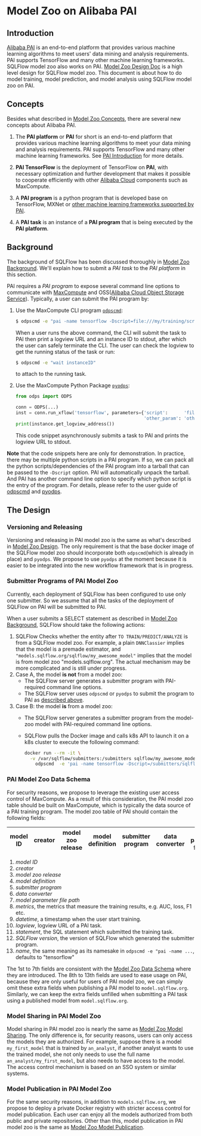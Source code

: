 # Model Zoo on Alibaba PAI

## Introduction

[Alibaba PAI](https://www.alibabacloud.com/product/machine-learning) is an end-to-end platform that provides various machine learning algorithms to meet users' data mining and analysis requirements. PAI supports TensorFlow and many other machine learning frameworks. SQLFlow model zoo also works on PAI. [Model Zoo Design Doc](model_zoo.md) is a high level design for SQLFlow model zoo. This document is about how to do model training, model prediction, and model analysis using SQLFlow model zoo on PAI.

## Concepts

Besides what described in [Model Zoo Concepts](model_zoo.md#Concepts), there are several new concepts about Alibaba PAI.

1. The **PAI platform** or **PAI** for short is an end-to-end platform that provides various machine learning algorithms to meet your data mining and analysis requirements. PAI supports TensorFlow and many other machine learning frameworks. See [PAI Introduction](https://www.alibabacloud.com/help/doc-detail/67461.htm) for more details.

1. **PAI TensorFlow** is the deployment of TensorFlow on **PAI**, with necessary optimization and further development that makes it possible to cooperate efficiently with other [Alibaba Cloud](https://www.alibabacloud.com/) components such as MaxCompute.

1. A **PAI program** is a python program that is developed base on TensorFlow, MXNet or [other machine learning frameworks supported by PAI](https://www.alibabacloud.com/help/doc-detail/69688.htm).

1. A **PAI task** is an instance of a **PAI program** that is being executed by the **PAI platform**.

## Background

The background of SQLFlow has been discussed thoroughly in [Model Zoo Background](model_zoo.md#Background). We'll explain how to submit a *PAI task* to the *PAI platform* in this section.

PAI requires a *PAI program* to expose several command line options to communicate with [MaxCompute](https://www.alibabacloud.com/product/maxcompute) and OSS([Alibaba Cloud Object Storage Service](https://www.alibabacloud.com/product/oss)). Typically, a user can submit the PAI program by:

1. Use the MaxCompute CLI program [`odpscmd`](https://www.alibabacloud.com/help/doc-detail/27971.htm):

    ```bash
    $ odpscmd -e "pai -name tensorflow -Dscript=file:///my/training/script.py -Dother_param=other_param_value..."
    
    ```

    When a user runs the above command, the CLI will submit the task to PAI then print a logview URL and an instance ID to stdout, after which the user can safely terminate the CLI. The user can check the logview to get the running status of the task or run:
    
    ```bash
    $ odpscmd -e "wait instanceID"
    ```
    
    to attach to the running task.

1. Use the MaxCompute Python Package [`pyodps`](https://pyodps.readthedocs.io/en/latest/):

    ```python
    from odps import ODPS
    
    conn = ODPS(...)
    inst = conn.run_xflow('tensorflow', parameters={'script':      'file:///my/training/script.py',
                   	                                'other_param': 'other_param_value' ... })
    print(instance.get_logview_address())
    ```
    
    This code snippet asynchronously submits a task to PAI and prints the logview URL to stdout.

**Note** that the code snippets here are only for demonstration. In practice, there may be multiple python scripts in a PAI program. If so, we can pack all the python scripts/dependencies of the PAI program into a tarball that can be passed to the `-Dscript` option. PAI will automatically unpack the tarball. And PAI has another command line option to specify which python script is the entry of the program. For details, please refer to the user guide of [odpscmd](https://www.alibabacloud.com/help/doc-detail/27971.htm) and [pyodps](https://pyodps.readthedocs.io/en/latest/).

## The Design

### Versioning and Releasing

Versioning and releasing in PAI model zoo is the same as what's described in [Model Zoo Design](model_zoo.md#Versioning-and-Releasing). The only requirement is that the base docker image of the SQLFlow model zoo should incorporate both `odpscmd`(which is already in place) and `pyodps`.  We propose to use `pyodps` at the moment because it is easier to be integrated into the new workflow framework that is in progress.

### Submitter Programs of PAI Model Zoo

Currently, each deployment of SQLFlow has been configured to use only one submitter. So we assume that all the tasks of the deployment of SQLFlow on PAI will be submitted to PAI.

When a user submits a SELECT statement as described in [Model Zoo Background](model_zoo.md#Background), SQLFlow should take the following actions:

1. SQLFlow Checks whether the entity after `TO TRAIN/PREDICT/ANALYZE` is from a SQLFlow model zoo. For example, a plain `DNNClassier` implies that the model is a premade estimator, and `"models.sqlflow.org/sqlflow/my_awesome_model"` implies that the model is from model zoo "models.sqlflow.org". The actual mechanism may be more complicated and is still under progress.
1. Case A, the model **is not** from a model zoo:
    - The SQLFlow server generates a submitter program with PAI-required command line options.
	- The SQLFlow server uses `odpscmd` or `pyodps` to submit the program to PAI as [described above](#Background). 
1. Case B: the model **is** from a model zoo:
    - The SQLFlow server generates a submitter program from the model-zoo model with PAI-required command line options.
    - SQLFlow pulls the Docker image and calls k8s API to launch it on a k8s cluster to execute the following command:

        ```bash
        docker run --rm -it \
          -v /var/sqlflow/submitters:/submitters sqlflow/my_awesome_model \
            odpscmd  -e 'pai -name tensorflow -Dscript=/submitters/sqlflow/my_awesome_model.tar.gz ...'
        ```

### PAI Model Zoo Data Schema

For security reasons, we propose to leverage the existing user access control of MaxCompute. As a result of this consideration, the PAI model zoo table should be built on MaxCompute, which is typically the data source of a PAI training program. The model zoo table of PAI should contain the following fields:

| model ID | creator | model zoo release | model definition | submitter program | data converter | model parameter file path | metrics | datetime | logview | statement | SQLFlow version | name |
|----------|---------|-------------------|------------------|-------------------|----------------|---------------------------|---------|----------|---------|-----------|-----------------|------|

1. *model ID*
1. *creator*
1. *model zoo release*
1. *model definition*
1. *submitter program*
1. *data converter*
1. *model parameter file path*
1. *metrics*, the metrics that measure the training results, e.g. AUC, loss, F1 etc.
1. *datetime*, a timestamp when the user start training.
1. *logview*, logview URL of a PAI task.
1. *statement*, the SQL statement which submitted the training task.
1. *SQLFlow version*, the version of SQLFlow which generated the submitter program.
1. *name*, the same meaning as its namesake in `odpscmd -e "pai -name ...`, defaults to "tensorflow"

The 1st to 7th fields are consistent with the [Model Zoo Data Schema](model_zoo.md#Model-Zoo-Data-Schema) where they are introduced. The 8th to 13th fields are used to ease usage on PAI, because they are only useful for users of PAI model zoo, we can simply omit these extra fields when publishing a PAI model to `model.sqlflow.org`. Similarly, we can keep the extra fields unfilled when submitting a PAI task using a published model from `model.sqlflow.org`.

### Model Sharing in PAI Model Zoo

Model sharing in PAI model zoo is nearly the same as [Model Zoo Model Sharing](model_zoo.md#Model-Sharing). The only difference is, for security reasons, users can only access the models they are authorized.
For example, suppose there is a model `my_first_model` that is trained by `an_analyst`, if another analyst wants to use the trained model, she not only needs to use the full name `an_analyst/my_first_model`, but also needs to have access to the model. The access control mechanism is based on an SSO system or similar systems.

### Model Publication in PAI Model Zoo

For the same security reasons, in addition to `models.sqlflow.org`, we propose to deploy a private Docker registry with stricter access control for model publication. Each user can enjoy all the models authorized from both public and private repositories. Other than this, model publication in PAI model zoo is the same as [Model Zoo Model Publication](model_zoo.md#Model-Publication). 
